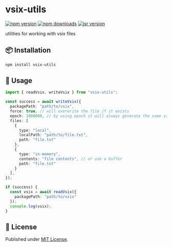 # vsix-utils

[![npm version][npm-version-src]][npm-version-href]
[![npm downloads][npm-downloads-src]][npm-downloads-href]
[![jsr version][jsr-version-src]][jsr-version-href]

utilities for working with vsix files

## 📦 Installation

```bash
npm install vsix-utils
```

## 🚀 Usage

```ts
import { readVsix, writeVsix } from "vsix-utils";

const success = await writeVsix({
  packagePath: "path/to/vsix",
  force: true, // will overwrite the file if it exists
  epoch: 1000000, // by using epoch it will always generate the same vsix file, if the files hasn't changed.
  files: [
    {
      type: "local",
      localPath: "path/to/file.txt",
      path: "file.txt"
    },
    {
      type: "in-memory",
      contents: "file contents", // or use a buffer
      path: "file.txt"
    }
  ],
});

if (success) {
  const vsix = await readVsix({
    packagePath: "path/to/vsix"
  });
  console.log(vsix);
}
```

## 📄 License

Published under [MIT License](./LICENSE).

<!-- Badges -->

[npm-version-src]: https://img.shields.io/npm/v/vsix-utils?style=flat&colorA=18181B&colorB=4169E1
[npm-version-href]: https://npmjs.com/package/vsix-utils
[npm-downloads-src]: https://img.shields.io/npm/dm/vsix-utils?style=flat&colorA=18181B&colorB=4169E1
[npm-downloads-href]: https://npmjs.com/package/vsix-utils
[jsr-version-src]: https://jsr.io/badges/@luxass/vsix-utils?style=flat&labelColor=18181B&logoColor=4169E1
[jsr-version-href]: https://jsr.io/@luxass/vsix-utils
